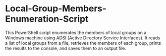 # Local-Group-Members-Enumeration-Script
This PowerShell script enumerates the members of local groups on a Windows machine using ADSI (Active Directory Service Interfaces). It reads a list of local groups from a file, retrieves the members of each group, prints the results to the console, and saves them to an output file.

